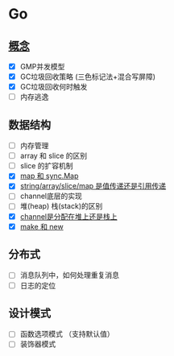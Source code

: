 # Go

## [概念](./intra.md)
- [x] GMP并发模型
- [x] GC垃圾回收策略 (三色标记法+混合写屏障)
- [x] GC垃圾回收何时触发
- [ ] 内存逃逸

## 数据结构
- [ ] 内存管理
- [ ] array 和 slice 的区别
- [ ] slice 的扩容机制
- [x] [map 和 sync.Map](./concurrency/syncmap/READNE.md)
- [x] [string/array/slice/map 是值传递还是引用传递](./data_structures/value_pointer/README.md)
- [ ] channel底层的实现
- [ ] 堆(heap) 栈(stack)的区别
- [x] [channel是分配在堆上还是栈上](./data_structures/channel/README.md)
- [x] [make 和 new](./data_structures/make_new/README.md)

## 分布式
- [ ] 消息队列中，如何处理重复消息
- [ ] 日志的定位

## 设计模式
- [ ] 函数选项模式 （支持默认值）
- [ ] 装饰器模式